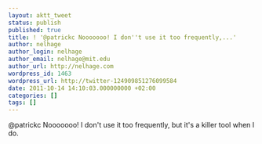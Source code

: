 ```yaml
---
layout: aktt_tweet
status: publish
published: true
title: ! '@patrickc Nooooooo! I don''t use it too frequently,...'
author: nelhage
author_login: nelhage
author_email: nelhage@mit.edu
author_url: http://nelhage.com
wordpress_id: 1463
wordpress_url: http://twitter-124909851276099584
date: 2011-10-14 14:10:03.000000000 +02:00
categories: []
tags: []
---
```

@patrickc Nooooooo! I don't use it too frequently, but it's a killer tool when I do.
